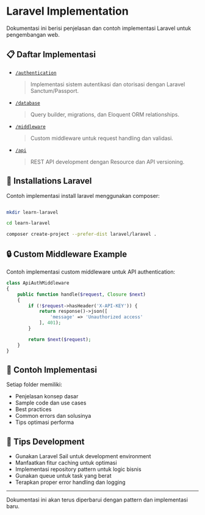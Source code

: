 # Laravel Implementation

Dokumentasi ini berisi penjelasan dan contoh implementasi Laravel untuk pengembangan web.

## 📋 Daftar Implementasi

- [`/authentication`](./authentication/)

  > Implementasi sistem autentikasi dan otorisasi dengan Laravel Sanctum/Passport.

- [`/database`](./database/)

  > Query builder, migrations, dan Eloquent ORM relationships.

- [`/middleware`](./middleware/)

  > Custom middleware untuk request handling dan validasi.

- [`/api`](./api/)

  > REST API development dengan Resource dan API versioning.

## 📝 Installations Laravel

Contoh implementasi install laravel menggunakan composer:

```zsh

mkdir learn-laravel

cd learn-laravel

composer create-project --prefer-dist laravel/laravel .  
```

## 🔒 Custom Middleware Example

Contoh implementasi custom middleware untuk API authentication:

```php
class ApiAuthMiddleware
{
    public function handle($request, Closure $next)
    {
        if (!$request->hasHeader('X-API-KEY')) {
            return response()->json([
                'message' => 'Unauthorized access'
            ], 401);
        }

        return $next($request);
    }
}
```

## 🚀 Contoh Implementasi

Setiap folder memiliki:

- Penjelasan konsep dasar
- Sample code dan use cases
- Best practices
- Common errors dan solusinya
- Tips optimasi performa

## 🔧 Tips Development

- Gunakan Laravel Sail untuk development environment
- Manfaatkan fitur caching untuk optimasi
- Implementasi repository pattern untuk logic bisnis
- Gunakan queue untuk task yang berat
- Terapkan proper error handling dan logging

---

Dokumentasi ini akan terus diperbarui dengan pattern dan implementasi baru.
